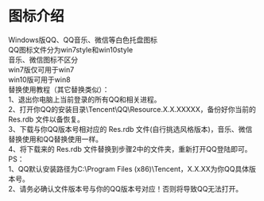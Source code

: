 # 图标介绍
Windows版QQ、QQ音乐、微信等白色托盘图标<br>
QQ图标文件分为win7style和win10style<br>
音乐、微信图标不区分<br>
win7版仅可用于win7<br>
win10版可用于win8<br>
替换使用教程（其它替换类似）：<br>
1、退出你电脑上当前登录的所有QQ和相关进程。<br>
2、打开你QQ的安装目录\Tencent\QQ\Resource.X.X.XXXXX，备份好你当前的 Res.rdb 文件以备恢复。<br>
3、下载与你QQ版本号相对应的 Res.rdb 文件(自行挑选风格版本)，音乐、微信替换使用和QQ替换使用一样。<br>
4、将下载来的 Res.rdb 文件替换到步骤2中的文件夹，重新打开QQ登陆即可。<br>
PS：<br>
1、QQ默认安装路径为C:\Program Files (x86)\Tencent，X.X.XX为你QQ具体版本号。<br>
2、请务必确认文件版本号与你的QQ版本号对应！否则将导致QQ无法打开。
